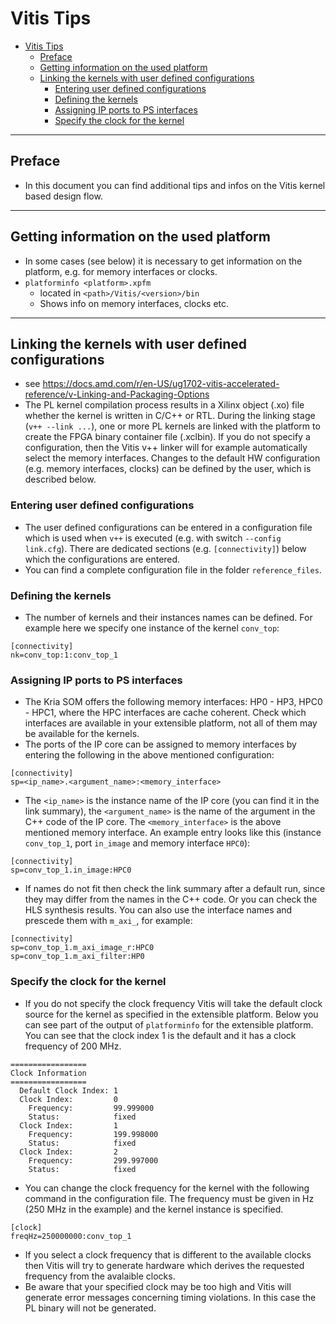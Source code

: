 # Vitis Tips


- [Vitis Tips](#vitis-tips)
  - [Preface](#preface)
  - [Getting information on the used platform](#getting-information-on-the-used-platform)
  - [Linking the kernels with user defined configurations](#linking-the-kernels-with-user-defined-configurations)
    - [Entering user defined configurations](#entering-user-defined-configurations)
    - [Defining the kernels](#defining-the-kernels)
    - [Assigning IP ports to PS interfaces](#assigning-ip-ports-to-ps-interfaces)
    - [Specify the clock for the kernel](#specify-the-clock-for-the-kernel)


---
## Preface
* In this document you can find additional tips and infos on the Vitis kernel based design flow.

---
## Getting information on the used platform
* In some cases (see below) it is necessary to get information on the platform, e.g. for memory interfaces or clocks.
* `platforminfo <platform>.xpfm`
  * located in `<path>/Vitis/<version>/bin`
  * Shows info on memory interfaces, clocks etc.

---
## Linking the kernels with user defined configurations
* see https://docs.amd.com/r/en-US/ug1702-vitis-accelerated-reference/v-Linking-and-Packaging-Options
* The PL kernel compilation process results in a Xilinx object (.xo) file whether the kernel is written in C/C++ or RTL. During the linking stage (`v++ --link ...`), one or more PL kernels are linked with the platform to create the FPGA binary container file (.xclbin). If you do not specify a configuration, then the Vitis v++ linker will for example automatically select the memory interfaces.  Changes to the default HW configuration (e.g. memory interfaces, clocks) can be defined by the user, which is described below.

### Entering user defined configurations
* The user defined configurations can be entered in a configuration file which is used when `v++` is executed (e.g. with switch `--config link.cfg`). There are dedicated sections (e.g. `[connectivity]`) below which the configurations are entered. 
* You can find a complete configuration file in the folder `reference_files`.

### Defining the kernels
* The number of kernels and their instances names can be defined. For example here we specify one instance of the kernel `conv_top`:
```
[connectivity]
nk=conv_top:1:conv_top_1
```

### Assigning IP ports to PS interfaces
* The Kria SOM offers the following memory interfaces: HP0 - HP3, HPC0 - HPC1, where the HPC interfaces are cache coherent. Check which interfaces are available in your extensible platform, not all of them may be available for the kernels. 
* The ports of the IP core can be assigned to memory interfaces by entering the following in the above mentioned configuration:
```
[connectivity]
sp=<ip_name>.<argument_name>:<memory_interface>
```
* The `<ip_name>` is the instance name of the IP core (you can find it in the link summary), the `<argument_name>` is the name of the argument in the C++ code of the IP core. The `<memory_interface>` is the above mentioned memory interface. An example entry looks like this (instance `conv_top_1`, port `in_image` and memory interface `HPC0`):
```
[connectivity]
sp=conv_top_1.in_image:HPC0
```
* If names do not fit then check the link summary after a default run, since they may differ from the names in the C++ code. Or you can check the HLS synthesis results. You can also use the interface names and prescede them with `m_axi_`, for example:
```
[connectivity]
sp=conv_top_1.m_axi_image_r:HPC0
sp=conv_top_1.m_axi_filter:HP0
```

### Specify the clock for the kernel
* If you do not specify the clock frequency Vitis will take the default clock source for the kernel as specified in the extensible platform. Below you can see part of the output of `platforminfo` for the extensible platform. You can see that the clock index 1 is the default and it has a clock frequency of 200 MHz. 

```
=================
Clock Information
=================
  Default Clock Index: 1
  Clock Index:         0
    Frequency:         99.999000
    Status:            fixed
  Clock Index:         1
    Frequency:         199.998000
    Status:            fixed
  Clock Index:         2
    Frequency:         299.997000
    Status:            fixed

```
* You can change the clock frequency for the kernel with the following command in the configuration file. The frequency must be given in Hz (250 MHz in the example) and the kernel instance is specified.

```
[clock]
freqHz=250000000:conv_top_1
```
* If you select a clock frequency that is different to the available clocks then Vitis will try to generate hardware which derives the requested frequency from the avalaible clocks. 
* Be aware that your specified clock may be too high and Vitis will generate error messages concerning timing violations. In this case the PL binary will not be generated. 